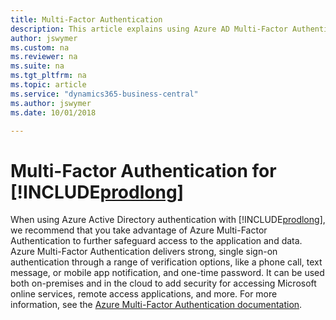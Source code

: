 ```yaml
---
title: Multi-Factor Authentication 
description: This article explains using Azure AD Multi-Factor Authentication with Business Central.
author: jswymer
ms.custom: na
ms.reviewer: na
ms.suite: na
ms.tgt_pltfrm: na
ms.topic: article
ms.service: "dynamics365-business-central"
ms.author: jswymer
ms.date: 10/01/2018

---
```

# Multi-Factor Authentication for [!INCLUDE[prodlong](../developer/includes/prodlong.md)]  

When using Azure Active Directory authentication with [!INCLUDE[prodlong](../developer/includes/prodlong.md)], we recommend that you take advantage of Azure Multi-Factor Authentication to further safeguard access to the application and data. Azure Multi-Factor Authentication delivers strong, single sign-on authentication through a range of verification options, like a phone call, text message, or mobile app notification, and one-time password. It can be used both on-premises and in the cloud to add security for accessing Microsoft online services, remote access applications, and more.
For more information, see the [Azure Multi-Factor Authentication documentation](https://docs.microsoft.com/da-dk/azure/active-directory/authentication/concept-mfa-howitworks).


